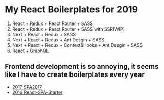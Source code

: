 My React Boilerplates for 2019
===
1. React + Redux + React Router + SASS
1. React + Redux + React Router + SASS with SSR[WIP]
1. Next + React + Redux + SASS
1. Next + React + Redux + Ant Desgin + SASS
1. Next + React + Redux + Context&Hooks + Ant Desgin + SASS
1. [React + GraphQL](https://github.com/calvinchankf/graphql-hacker-news)

Frontend development is so annoying, it seems like I have to create boilerplates every year
---
- [2017 SPA2017](https://github.com/calvinchankf/SPA2017)
- [2016 React-SPA-Starter](https://github.com/calvinchankf/React-SPA-Starter)